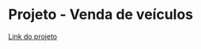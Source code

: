 <h1>Projeto - Venda de veículos</h1>

<a href="https://wanderson648.github.io/projeto-venda-de-veiculos-senai/">Link do projeto</a>

